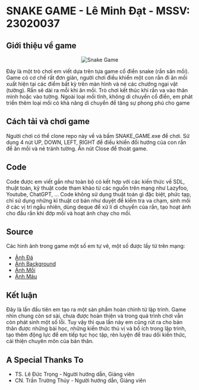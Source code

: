 # SNAKE GAME - Lê Minh Đạt - MSSV: 23020037
## Giới thiệu về game
<p align = "center">
  <img src = "https://github.com/LEMINDAT/SNAKE_GAME/blob/master/Icon.png" alt = "Snake Game">
</p>

Đây là một trò chơi em viết dựa trên tựa game cổ điển snake (rắn săn mồi). Game có cơ chế rất đơn giản, người chơi điều khiển một con rắn đi ăn mồi xuất hiện tại các điểm bất kỳ trên màn hình và né các chướng ngại vật (tường). Rắn sẽ dài ra mỗi khi ăn mồi. Trò chơi kết thúc khi rắn va vào thân mình hoặc vào tường. Ngoài loại mồi tĩnh, không di chuyển cổ điển, em phát triển thêm loại mồi có khả năng di chuyển để tăng sự phong phú cho game
## Cách tải và chơi game
Người chơi có thể clone repo này về và bấm SNAKE_GAME.exe để chơi. Sử dụng 4 nút UP, DOWN, LEFT, RIGHT để điều khiển đổi hướng của con rắn để ăn mồi và né tránh tường. Ấn nút Close để thoát game.
## Code
Code được em viết gần như toàn bộ có kết hợp với các kiến thức về SDL, thuật toán, kỹ thuật code tham khảo từ các nguồn trên mạng như Lazyfoo, Youtube, ChatGPT, ... Code không sử dụng thuật toán gì đặc biệt, phức tạp, chỉ sử dụng những kĩ thuật cơ bản như duyệt để kiểm tra va chạm, sinh mồi ở các vị trí ngẫu nhiên, dùng deque để xử lí di chuyển của rắn, tạo hoạt ảnh cho đầu rắn khi đớp mồi và hoạt ảnh chạy cho mồi.
## Source
Các hình ảnh trong game một số em tự vẽ, một số được lấy từ trên mạng:
* [Ảnh Đá](https://www.freepik.com/free-vector/stones-rocks-cartoon_13050167.htm#query=cartoon%20stone&position=19&from_view=keyword&track=ais&uuid=8b40bf12-58a6-4d6b-8182-bf0d7f77c12d)
* [Ảnh Background](https://pt.vecteezy.com/arte-vetorial/14572097-plano-de-fundo-do-desenho-de-desenho-animado-de-campo-de-grama-verde)
* [Ảnh Mồi](https://clipart-library.com/clip-art/ham-transparent-20.htm)
* [Ảnh Máu](https://www.pngitem.com/middle/mJxxRJ_blood-download-clip-art-cartoon-blood-splatter-png/)
## Kết luận
Đây là lần đầu tiên em tạo ra một sản phẩm hoàn chỉnh từ lập trình. Game nhìn chung còn sơ sài, chưa được hoàn thiện và trong quá trình chơi vẫn còn phát sinh một số lỗi. Tuy vậy thì qua lần này em cũng rút ra cho bản thân được những bài học, những kiến thức thú vị và bổ ích trong lập trình, tạo thêm động lực để em tiếp tục học tập, rèn luyện để trau dồi kiến thức, cải thiện chuyên môn của bản thân.
## A Special Thanks To
* TS. Lê Đức Trọng - Người hướng dẫn, Giảng viên
* CN. Trần Trường Thủy - Người hướng dẫn, Giảng viên
